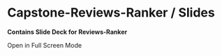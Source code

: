 # Capstone-Reviews-Ranker / Slides

**Contains Slide Deck for Reviews-Ranker**

Open in Full Screen Mode 